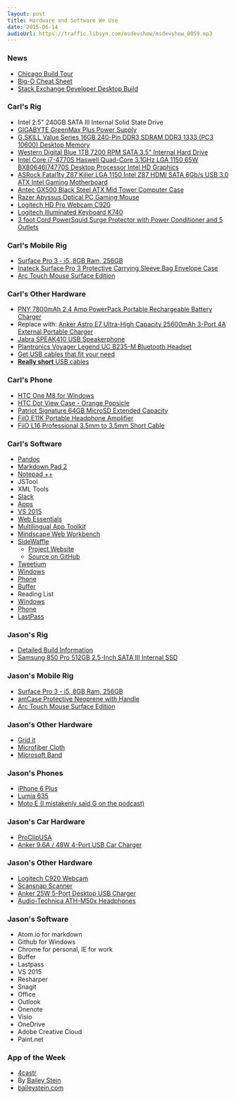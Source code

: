 ```yaml
---
layout: post
title: Hardware and Software We Use
date: 2015-06-14
audioUrl: https://traffic.libsyn.com/msdevshow/msdevshow_0059.mp3
---
```


### News

 - [Chicago Build Tour](https://chicago.build15.com/)
 - [Big-O Cheat Sheet](http://bigocheatsheet.com/)
 - [Stack Exchange Developer Desktop Build](http://nickcraver.com/desktop-build/)

### Carl's Rig

 - Intel 2.5" 240GB SATA III Internal Solid State Drive
 - [GIGABYTE GreenMax Plus Power Supply](http://www.newegg.com/Product/Product.aspx?Item=N82E16817233012)
 - [G.SKILL Value Series 16GB 240-Pin DDR3 SDRAM DDR3 1333 (PC3 10600) Desktop Memory](http://www.newegg.com/Product/Product.aspx?Item=N82E16820231608)
 - [Western Digital Blue 1TB 7200 RPM SATA 3.5" Internal Hard Drive](http://www.newegg.com/Product/Product.aspx?Item=N82E16822236339)
 - [Intel Core i7-4770S Haswell Quad-Core 3.1GHz LGA 1150 65W BX80646I74770S Desktop Processor Intel HD Graphics](http://www.newegg.com/Product/Product.aspx?Item=N82E16819116902)
 - [ASRock Fatal1ty Z87 Killer LGA 1150 Intel Z87 HDMI SATA 6Gb/s USB 3.0 ATX Intel Gaming Motherboard](http://www.newegg.com/Product/Product.aspx?Item=N82E16813157460)
 - [Antec GX500 Black Steel ATX Mid Tower Computer Case](http://www.newegg.com/Product/Product.aspx?Item=N82E16811129191)
 - [Razer Abyssus Optical PC Gaming Mouse](http://www.amazon.com/gp/product/B002XLR0JI?tag=ytechie-20)
 - [Logitech HD Pro Webcam C920](http://www.amazon.com/gp/product/B006JH8T3S?tag=ytechie-20)
 - [Logitech Illuminated Keyboard K740](http://www.amazon.com/gp/product/B001F51G16?tag=ytechie-20)
 - [3 foot Cord PowerSquid Surge Protector with Power Conditioner and 5 Outlets](http://www.amazon.com/gp/product/B0055YB7IA?tag=ytechie-20)

### Carl's Mobile Rig

 - [Surface Pro 3 - i5, 8GB Ram, 256GB](http://www.microsoftstore.com/store/msusa/en_US/pdp/Surface-Pro-3/productID.300190600?WT.mc_id=sp3pdp-hero)
  - [Inateck Surface Pro 3 Protective Carrying Sleeve Bag Envelope Case](http://www.amazon.com/gp/product/B00P259LFS?tag=ytechie-20)
  - [Arc Touch Mouse Surface Edition](http://www.microsoftstore.com/store/msusa/en_US/pdp/Arc-Touch-Mouse-Surface-Edition/productID.286866800)

### Carl's Other Hardware

 - [PNY 7800mAh 2.4 Amp PowerPack Portable Rechargeable Battery Charger](http://www.amazon.com/gp/product/B00B7UKVHY?tag=ytechie-20)
  - Replace with: [Anker Astro E7 Ultra-High Capacity 25600mAh 3-Port 4A External Portable  Charger](http://www.amazon.com/dp/B00M3073L4/?tag=ytechie-20)
 - [Jabra SPEAK410 USB Speakerphone](http://www.amazon.com/Jabra-SPEAK410-Speakerphone-Skype-other/dp/B007SHJIO2/?tag=ytechie-20)
 - [Plantronics Voyager Legend UC B235-M Bluetooth Headset](http://www.amazon.com/Plantronics-Voyager-Legend-Bluetooth-Headset/dp/B009ZJ3MSY/?tag=ytechie-20)
 - [Get USB cables that fit your need](http://www.amazon.com/gp/product/B00N8VT4FK?tag=ytechie-20)
 - [**Really short** USB cables](http://www.amazon.com/gp/product/B00N8VT4FK?tag=ytechie-20)

### Carl's Phone

 - [HTC One M8 for Windows](http://www.amazon.com/gp/product/B00M7DFJ0O?tag=ytechie-20)
 - [HTC Dot View Case - Orange Popsicle](http://www.amazon.com/gp/product/B00J62637C?tag=ytechie-20)
 - [Patriot Signature 64GB MicroSD Extended Capacity](http://www.newegg.com/Product/Product.aspx?Item=N82E16820220814)
 - [FiiO E11K Portable Headphone Amplifier](http://www.amazon.com/gp/product/B00MFMW29I?tag=ytechie-20)
 - [FiiO L16 Professional 3.5mm to 3.5mm Short Cable](http://www.amazon.com/L16-Professional-3-5mm-Short-Cable/dp/B00KL7C10O/?tag=ytechie-20)

### Carl's Software

 - [Pandoc](http://pandoc.org/)
 - [Markdown Pad 2](http://markdownpad.com/)
 - [Notepad ++](https://notepad-plus-plus.org/)
  - JSTool
  - XML Tools
 - [Slack](https://slack.com/)
  - [Apps](https://windev.slack.com/apps)
 - [VS 2015](https://www.visualstudio.com/en-us/downloads/visual-studio-2015-downloads-vs.aspx)
  - [Web Essentials](https://visualstudiogallery.msdn.microsoft.com/ee6e6d8c-c837-41fb-886a-6b50ae2d06a2)
  - [Multilingual App Toolkit](https://visualstudiogallery.msdn.microsoft.com/5e2a913c-709c-44e6-8b90-a552eede1903?SRC=VSIDE)
  - [Mindscape Web Workbench](https://visualstudiogallery.msdn.microsoft.com/2b96d16a-c986-4501-8f97-8008f9db141a?SRC=VSIDE)
  - [SideWaffle](https://visualstudiogallery.msdn.microsoft.com/a16c2d07-b2e1-4a25-87d9-194f04e7a698?SRC=VSIDE)
     - [Project Website](http://sidewaffle.com/)
     - [Source on GitHub](https://github.com/ligershark/side-waffle)
 - [Tweetium](http://tweetiumapp.com/)
  - [Windows](http://apps.microsoft.com/windows/en-us/app/tweetium/4071d364-44bf-47ce-9eb7-d527e6f182a2)
  - [Phone](https://www.windowsphone.com/s?appid=8f328427-666d-4b6d-8a58-042ff6a17e41)
 - [Buffer](https://buffer.com/app)
 - Reading List
  - [Windows](http://apps.microsoft.com/windows/en-us/app/windows-reading-list/98bc0b52-5e5c-4097-b58e-e8e859e1829f)
  - [Phone](https://www.windowsphone.com/s?appid=cb040d8c-f740-4393-9f59-431fa920b90a)
 - [LastPass](https://lastpass.com/)

### Jason's Rig

 - [Detailed Build Information](http://www.ytechie.com/2013/03/my-ivy-bridge-i7-build/)
 - [Samsung 850 Pro 512GB 2.5-Inch SATA III Internal SSD](http://www.amazon.com/gp/product/B00LF10KTO/?tag=ytechie-20)

### Jason's Mobile Rig

- [Surface Pro 3 - i5, 8GB Ram, 256GB](http://www.microsoftstore.com/store/msusa/en_US/pdp/Surface-Pro-3/productID.300190600?WT.mc_id=sp3pdp-hero)
 - [amCase Protective Neoprene with Handle](http://www.amazon.com/gp/product/B00DUN2PBQ/?tag=ytechie-20)
 - [Arc Touch Mouse Surface Edition](http://www.microsoftstore.com/store/msusa/en_US/pdp/Arc-Touch-Mouse-Surface-Edition/productID.286866800)


### Jason's Other Hardware

 - [Grid it](https://www.amazon.com/gp/product/B00479FQCM/?tag=ytechie-20)
 - [Microfiber Cloth](http://www.amazon.com/Microfiber-Cleaning-Cloth-Color-1-Count/dp/B00009PSZ2/?tag=ytechie-20)
 - [Microsoft Band](http://www.amazon.com/dp/B00P2QKNFO/?tag=ytechie-20)

### Jason's Phones
 - [iPhone 6 Plus](http://www.amazon.com/Apple-iPhone-Plus-Space-Unlocked/dp/B00NQGOODE/?tag=ytechie-20)
 - [Lumia 635](http://www.amazon.com/AT-Nokia-Lumia-635-Contract/dp/B00LBFFSNM/?tag=ytechie-20)
 - [Moto E (I mistakenly said G on the podcast)](http://www.amazon.com/gp/product/B00K0NRYF6/?tag=ytechie-20)

### Jason's Car Hardware

 - [ProClipUSA](http://www.proclipusa.com/)
 - [Anker 9.6A / 48W 4-Port USB Car Charger](http://www.amazon.com/gp/product/B00SSMRB9A/?tag=ytechie-20)

### Jason's Other Hardware

 - [Logitech C920 Webcam](http://www.amazon.com/Logitech-Webcam-Widescreen-Calling-Recording/dp/B006JH8T3S/?tag=ytechie-20)
 - [Scansnap Scanner](http://www.amazon.com/Fujitsu-ScanSnap-iX500-Scanner-PA03656-B005/dp/B00ATZ9QMO/?tag=ytechie-20)
 - [Anker 25W 5-Port Desktop USB Charger](http://www.amazon.com/gp/product/B00KBMRNQG/?tag=ytechie-20)
 - [Audio-Technica ATH-M50x Headphones](http://www.amazon.com/Audio-Technica-ATH-M50x-Professional-Monitor-Headphones/dp/B00HVLUR86/?tag=ytechie-20)

### Jason's Software

 - Atom.io for markdown
 - Github for Windows
 - Chrome for personal, IE for work
 - Buffer
 - Lastpass
 - VS 2015
  - Resharper
 - Snagit
 - Office
 - Outlook
 - Onenote
 - Visio
 - OneDrive
 - Adobe Creative Cloud
 - Paint.net

### App of the Week
 - [4castr](https://www.windowsphone.com/s?appid=bab2bc66-4fe6-43b7-bc63-e14902115875)
  - By [Bailey Stein](https://www.windowsphone.com/s?appid=bab2bc66-4fe6-43b7-bc63-e14902115875)
  -   [baileystein.com](http://www.baileystein.com/)
